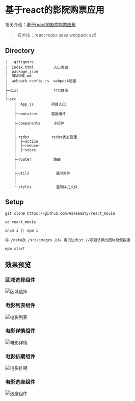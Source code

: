 # 基于react的影院购票应用

相关介绍：[基于react的影院购票应用](https://github.com/Aaaaaaaty/Blog/issues/3)
> 技术栈：react redux sass webpack es6

## Directory

```
│  .gitignore
│  index.html         入口页面
│  package.json
│  README.md
│  webpack.config.js  webpack配置
│
├─dist                打包目录
│     
└─src
    │  App.js        项目入口
    │
    ├─container      容器组件
    │
    ├─components      子组件
    │
    │
    ├─redux          redux状态管理
    │  ├─action
    │  ├─reducer
    │  ├─store
    │     
    ├─router          路由
    │
    │
    ├─utils            通用文件
    │
    │
    └─styles           通用样式文件

```


## Setup

``` 
git clone https://github.com/Aaaaaaaty/react_movie 

cd react_movie 

cnpm i || npm i

将./data及./src/images 文件 拷贝进dist //项目依赖的图片及假数据

npm start

```

## 效果预览
### 区域选择组件
![区域选择](https://dn-mhke0kuv.qbox.me/bbd349f5eea3aaf661ae)
### 电影列表组件
![电影列表](https://dn-mhke0kuv.qbox.me/48d55570a6113a5c74bf)
### 电影详情组件
![电影详情](https://dn-mhke0kuv.qbox.me/8a548a80b0f4a1d9ac36)
### 电影排期组件
![电影排期](https://dn-mhke0kuv.qbox.me/4e113ca5799e239c89f8)
### 电影选座组件
![选座组件](https://dn-mhke0kuv.qbox.me/247556ed695bcbdb2b91.gif)

